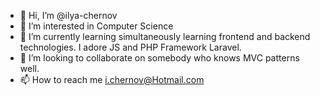 - 👋 Hi, I’m @ilya-chernov
- 👀 I’m interested in Computer Science
- 🌱 I’m currently learning simultaneously learning frontend and backend technologies. I adore JS and PHP Framework Laravel.
- 💞️ I’m looking to collaborate on somebody who knows MVC patterns well.
- 📫 How to reach me i.chernov@Hotmail.com

<!---
ilya-chernov/ilya-chernov is a ✨ special ✨ repository because its `README.md` (this file) appears on your GitHub profile.
You can click the Preview link to take a look at your changes.
--->
